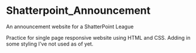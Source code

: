 # Shatterpoint_Announcement
An announcement website for a ShatterPoint League

Practice for single page responsive website using HTML and CSS.  Adding in some styling I've not used as of yet.
